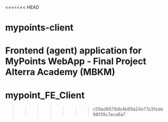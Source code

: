 <<<<<<< HEAD
# mypoints-client
Frontend (agent) application for MyPoints WebApp - Final Project Alterra Academy (MBKM)
=======
# mypoint_FE_Client
>>>>>>> c59ad6679db4b69a24e77a31ede98f39c7aca8a7

